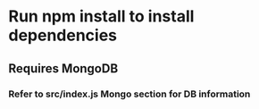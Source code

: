 # Run npm install to install dependencies

## Requires MongoDB

### Refer to src/index.js Mongo section for DB information
